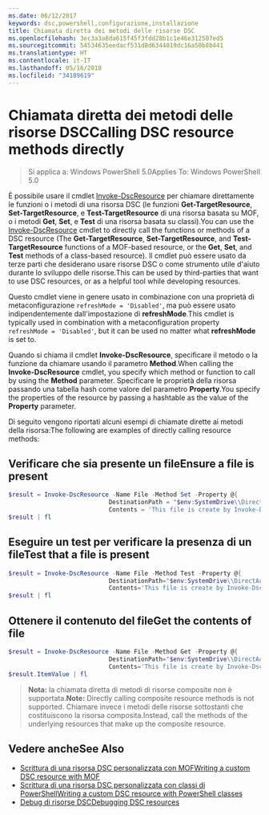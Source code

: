 ```yaml
---
ms.date: 06/12/2017
keywords: dsc,powershell,configurazione,installazione
title: Chiamata diretta dei metodi delle risorse DSC
ms.openlocfilehash: 3ec3a3a8da615f45f3fdd28b1c1e46e312507ed5
ms.sourcegitcommit: 54534635eedacf531d8d6344019dc16a50b8b441
ms.translationtype: HT
ms.contentlocale: it-IT
ms.lasthandoff: 05/16/2018
ms.locfileid: "34189619"
---
```

# <a name="calling-dsc-resource-methods-directly"></a><span data-ttu-id="c8596-103">Chiamata diretta dei metodi delle risorse DSC</span><span class="sxs-lookup"><span data-stu-id="c8596-103">Calling DSC resource methods directly</span></span>

><span data-ttu-id="c8596-104">Si applica a: Windows PowerShell 5.0</span><span class="sxs-lookup"><span data-stu-id="c8596-104">Applies To: Windows PowerShell 5.0</span></span>

<span data-ttu-id="c8596-105">È possibile usare il cmdlet [Invoke-DscResource](https://technet.microsoft.com/library/mt517869.aspx) per chiamare direttamente le funzioni o i metodi di una risorsa DSC (le funzioni **Get-TargetResource**, **Set-TargetResource**, e **Test-TargetResource** di una risorsa basata su MOF, o i metodi **Get**, **Set**, e **Test** di una risorsa basata su classi).</span><span class="sxs-lookup"><span data-stu-id="c8596-105">You can use the [Invoke-DscResource](https://technet.microsoft.com/library/mt517869.aspx) cmdlet to directly call the functions or methods of a DSC resource (The **Get-TargetResource**, **Set-TargetResource**, and **Test-TargetResource** functions of a MOF-based resource, or the **Get**, **Set**, and **Test** methods of a class-based resource).</span></span>
<span data-ttu-id="c8596-106">Il cmdlet può essere usato da terze parti che desiderano usare risorse DSC o come strumento utile d'aiuto durante lo sviluppo delle risorse.</span><span class="sxs-lookup"><span data-stu-id="c8596-106">This can be used by third-parties that want to use DSC resources, or as a helpful tool while developing resources.</span></span>

<span data-ttu-id="c8596-107">Questo cmdlet viene in genere usato in combinazione con una proprietà di metaconfigurazione `refreshMode = 'Disabled'`, ma può essere usato indipendentemente dall'impostazione di **refreshMode**.</span><span class="sxs-lookup"><span data-stu-id="c8596-107">This cmdlet is typically used in combination with a metaconfiguration property `refreshMode = 'Disabled'`, but it can be used no matter what **refreshMode** is set to.</span></span>

<span data-ttu-id="c8596-108">Quando si chiama il cmdlet **Invoke-DscResource**, specificare il metodo o la funzione da chiamare usando il parametro **Method**.</span><span class="sxs-lookup"><span data-stu-id="c8596-108">When calling the **Invoke-DscResource** cmdlet, you specify which method or function to call by using the **Method** parameter.</span></span> <span data-ttu-id="c8596-109">Specificare le proprietà della risorsa passando una tabella hash come valore del parametro **Property**.</span><span class="sxs-lookup"><span data-stu-id="c8596-109">You specify the properties of the resource by passing a hashtable as the value of the **Property** parameter.</span></span>

<span data-ttu-id="c8596-110">Di seguito vengono riportati alcuni esempi di chiamate dirette ai metodi della risorsa:</span><span class="sxs-lookup"><span data-stu-id="c8596-110">The following are examples of directly calling resource methods:</span></span>

## <a name="ensure-a-file-is-present"></a><span data-ttu-id="c8596-111">Verificare che sia presente un file</span><span class="sxs-lookup"><span data-stu-id="c8596-111">Ensure a file is present</span></span>

```powershell
$result = Invoke-DscResource -Name File -Method Set -Property @{
                            DestinationPath = "$env:SystemDrive\\DirectAccess.txt";
                            Contents = 'This file is create by Invoke-DscResource'} -Verbose
$result | fl
```

## <a name="test-that-a-file-is-present"></a><span data-ttu-id="c8596-112">Eseguire un test per verificare la presenza di un file</span><span class="sxs-lookup"><span data-stu-id="c8596-112">Test that a file is present</span></span>

```powershell
$result = Invoke-DscResource -Name File -Method Test -Property @{
                            DestinationPath="$env:SystemDrive\\DirectAccess.txt";
                            Contents='This file is create by Invoke-DscResource'} -Verbose
$result | fl
```

## <a name="get-the-contents-of-file"></a><span data-ttu-id="c8596-113">Ottenere il contenuto del file</span><span class="sxs-lookup"><span data-stu-id="c8596-113">Get the contents of file</span></span>

```powershell
$result = Invoke-DscResource -Name File -Method Get -Property @{
                            DestinationPath="$env:SystemDrive\\DirectAccess.txt";
                            Contents='This file is create by Invoke-DscResource'} -Verbose
$result.ItemValue | fl
```

><span data-ttu-id="c8596-114">**Nota:** la chiamata diretta di metodi di risorse composite non è supportata.</span><span class="sxs-lookup"><span data-stu-id="c8596-114">**Note:** Directly calling composite resource methods is not supported.</span></span> <span data-ttu-id="c8596-115">Chiamare invece i metodi delle risorse sottostanti che costituiscono la risorsa composita.</span><span class="sxs-lookup"><span data-stu-id="c8596-115">Instead, call the methods of the underlying resources that make up the composite resource.</span></span>

## <a name="see-also"></a><span data-ttu-id="c8596-116">Vedere anche</span><span class="sxs-lookup"><span data-stu-id="c8596-116">See Also</span></span>
- [<span data-ttu-id="c8596-117">Scrittura di una risorsa DSC personalizzata con MOF</span><span class="sxs-lookup"><span data-stu-id="c8596-117">Writing a custom DSC resource with MOF</span></span>](authoringResourceMOF.md)
- [<span data-ttu-id="c8596-118">Scrittura di una risorsa DSC personalizzata con classi di PowerShell</span><span class="sxs-lookup"><span data-stu-id="c8596-118">Writing a custom DSC resource with PowerShell classes</span></span>](authoringResourceClass.md)
- [<span data-ttu-id="c8596-119">Debug di risorse DSC</span><span class="sxs-lookup"><span data-stu-id="c8596-119">Debugging DSC resources</span></span>](debugResource.md)